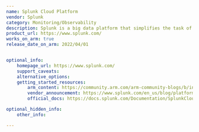 ```yaml
---
name: Splunk Cloud Platform 
vendor: Splunk
category: Monitoring/Observability
description: Splunk is a big data platform that simplifies the task of collecting and managing massive volumes of machine-generated data and searching for information within it.
product_url: https://www.splunk.com/
works_on_arm: true
release_date_on_arm: 2022/04/01


optional_info:
    homepage_url: https://www.splunk.com/
    support_caveats:
    alternative_options:
    getting_started_resources:
        arm_content: https://community.arm.com/arm-community-blogs/b/infrastructure-solutions-blog/posts/using-splunk-for-cloud-to-edge-data-processing
        vendor_announcement: https://www.splunk.com/en_us/blog/platform/splunk-embarks-on-aws-graviton-journey-with-amazon-ec2-im4gn-and-is4gen-instances.html
        official_docs: https://docs.splunk.com/Documentation/SplunkCloud/search2preview/SearchExperience/Gettingstarted

optional_hidden_info:
    other_info:

---
```


